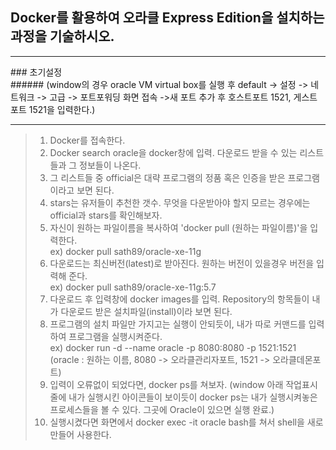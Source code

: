 ## Docker를 활용하여 오라클 Express Edition을 설치하는 과정을 기술하시오.
<hr/>
### 초기설정 <br/>
###### (window의 경우 oracle VM virtual box를 실행 후 default -> 설정 -> 네트워크 -> 고급 -> 포트포워딩 화면 접속 ->새 포트 추가 후 호스트포트 1521, 게스트포트 1521을 입력한다.)
<hr/>

> 1. Docker를 접속한다.
> 2. Docker search oracle을 docker창에 입력. 다운로드 받을 수 있는 리스트들과 그 정보들이 나온다.
> 3. 그 리스트들 중 official은 대략 프로그램의 정품 혹은 인증을 받은 프로그램이라고 보면 된다.
> 4. stars는 유저들이 추천한 갯수. 무엇을 다운받아야 할지 모르는 경우에는 official과 stars를 확인해보자.
> 5. 자신이 원하는 파일이름을 복사하여 'docker pull (원하는 파일이름)'을 입력한다.<br/>
>		ex) docker pull sath89/oracle-xe-11g
> 6. 다운로드는 최신버전(latest)로 받아진다. 원하는 버전이 있을경우 버전을 입력해 준다.<br/>
>		ex) docker pull sath89/oracle-xe-11g:5.7
> 7. 다운로드 후 입력창에 docker images를 입력. Repository의 항목들이 내가 다운로드 받은 설치파일(install)이라 보면 된다.
> 8. 프로그램의 설치 파일만 가지고는 실행이 안되듯이, 내가 따로 커맨드를 입력하여 프로그램을 실행시켜준다.<br/>
> 		ex) docker run -d --name oracle -p 8080:8080 -p 1521:1521<br/>
>   (oracle : 원하는 이름, 8080 -> 오라클관리자포트, 1521 ->  오라클데몬포트)
> 9. 입력이 오류없이 되었다면, docker ps를 쳐보자.
>   (window 아래 작업표시줄에 내가 실행시킨 아이콘들이 보이듯이 docker ps는 내가 실행시켜놓은 프로세스들을 볼 수 있다. 그곳에 Oracle이 있으면 실행 완료.)
> 10. 실행시켰다면 화면에서 docker exec -it oracle bash를 쳐서 shell을 새로 만들어 사용한다.
